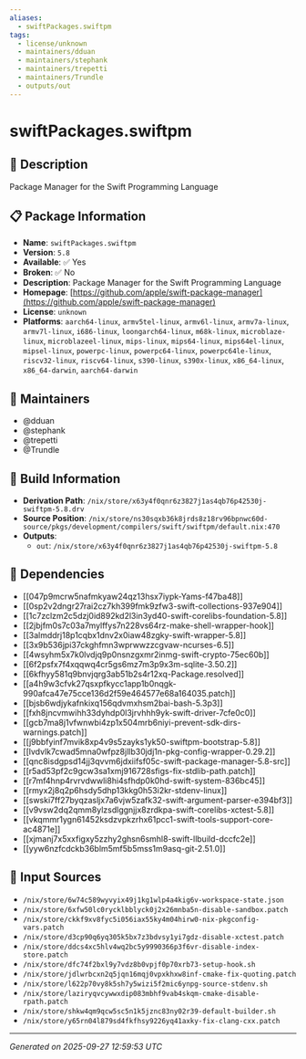 ```yaml
---
aliases:
  - swiftPackages.swiftpm
tags:
  - license/unknown
  - maintainers/dduan
  - maintainers/stephank
  - maintainers/trepetti
  - maintainers/Trundle
  - outputs/out
---
```


# swiftPackages.swiftpm

## 📝 Description

Package Manager for the Swift Programming Language

## 📋 Package Information

- **Name**: `swiftPackages.swiftpm`
- **Version**: `5.8`
- **Available**: ✅ Yes
- **Broken**: ✅ No
- **Description**: Package Manager for the Swift Programming Language
- **Homepage**: [https://github.com/apple/swift-package-manager](https://github.com/apple/swift-package-manager)
- **License**: `unknown`
- **Platforms**: `aarch64-linux`, `armv5tel-linux`, `armv6l-linux`, `armv7a-linux`, `armv7l-linux`, `i686-linux`, `loongarch64-linux`, `m68k-linux`, `microblaze-linux`, `microblazeel-linux`, `mips-linux`, `mips64-linux`, `mips64el-linux`, `mipsel-linux`, `powerpc-linux`, `powerpc64-linux`, `powerpc64le-linux`, `riscv32-linux`, `riscv64-linux`, `s390-linux`, `s390x-linux`, `x86_64-linux`, `x86_64-darwin`, `aarch64-darwin`
## 👥 Maintainers

- @dduan
- @stephank
- @trepetti
- @Trundle


## 🔧 Build Information

- **Derivation Path**: `/nix/store/x63y4f0qnr6z3827j1as4qb76p42530j-swiftpm-5.8.drv`
- **Source Position**: `/nix/store/ns30sqxb36k8jrds8z18rv96bpnwc60d-source/pkgs/development/compilers/swift/swiftpm/default.nix:470`
- **Outputs**:
  - `out`:  `/nix/store/x63y4f0qnr6z3827j1as4qb76p42530j-swiftpm-5.8`

## 🔗 Dependencies

- [[047p9mcrw5nafmkyaw24qz13hsx7iypk-Yams-f47ba48]]
- [[0sp2v2dngr27rai2cz7kh399fmk9zfw3-swift-collections-937e904]]
- [[1c7zclzm2c5dzj0id892kd2l3in3yd40-swift-corelibs-foundation-5.8]]
- [[2jbjfm0s7c03a7mylffys7n228vs64rz-make-shell-wrapper-hook]]
- [[3almddrj18p1cqbx1dnv2x0iaw48zgky-swift-wrapper-5.8]]
- [[3x9b536jpi37ckghfmn3wprwwzzcgvaw-ncurses-6.5]]
- [[4wsyhm5x7k0lvdjq9p0nsnzgxmr2inmg-swift-crypto-75ec60b]]
- [[6f2psfx7f4xqqwq4cr5gs6mz7m3p9x3m-sqlite-3.50.2]]
- [[6kfhyy581q9bnvjqrg3ab51b2s4r12xq-Package.resolved]]
- [[a4h9w3cfvk27qsxpfkycc1app1b0nqgk-990afca47e75cce136d2f59e464577e68a164035.patch]]
- [[bjsb6wdjykafnkixq156qdvmxhsm2bai-bash-5.3p3]]
- [[fxh8jncvmwihh33dyhdp0l3jrvhhh9yk-swift-driver-7cfe0c0]]
- [[gcb7ma8j1vfwnwbi4zp1x504mrb6niyi-prevent-sdk-dirs-warnings.patch]]
- [[j9bbfyinf7mvik8xp4v9s5zayks1yk50-swiftpm-bootstrap-5.8]]
- [[lvdvlk7cwad5mna0wfpz8jllb30jdj1n-pkg-config-wrapper-0.29.2]]
- [[qnc8isdgpsd14jj3qvvm6jdxiifsf05c-swift-package-manager-5.8-src]]
- [[r5ad53pf2c9gcw3sa1xmj916728sfigs-fix-stdlib-path.patch]]
- [[r7mf4hnp4rvrvdwwli8hi4sfhdp0k0hd-swift-system-836bc45]]
- [[rmyx2j8q2p6hsdy5dhp13kkg0h53i2kr-stdenv-linux]]
- [[swski7ff27byqzasljx7a6vjw5zafk32-swift-argument-parser-e394bf3]]
- [[v9vsw2dq2qmm8ylzsdlggnjjx8zrdkpa-swift-corelibs-xctest-5.8]]
- [[vkqmmr1ygn61452ksdzvpkzrhx61pcc1-swift-tools-support-core-ac4871e]]
- [[xjmanj7x5xxfigxy5zzhy2ghsn6smhl8-swift-llbuild-dccfc2e]]
- [[yyw6nzfcdckb36blm5mf5b5mss1m9asq-git-2.51.0]]

## 📁 Input Sources

- `/nix/store/6w74c589wyvyix49j1kg1wlp4a4kig6v-workspace-state.json`
- `/nix/store/6xfw50lc0rycklbblyck0j2x26mnba5n-disable-sandbox.patch`
- `/nix/store/ckkf9xv8fyc5i056iax55ky4m04hirw0-nix-pkgconfig-vars.patch`
- `/nix/store/d3cp90q6yq305k5bx7z3bdvsy1yi7gdz-disable-xctest.patch`
- `/nix/store/ddcs4xc5hlv4wq2bc5y9990366p3f6vr-disable-index-store.patch`
- `/nix/store/dfc74f2bxl9y7vdz8b0vpjf0p70xrb73-setup-hook.sh`
- `/nix/store/jdlwrbcxn2q5jqn16mqj0vpxkhxw8inf-cmake-fix-quoting.patch`
- `/nix/store/l622p70vy8k5sh7y5wizi5f2mic6ynpg-source-stdenv.sh`
- `/nix/store/laziryqvcywwxdip083mbhf9vab4skqm-cmake-disable-rpath.patch`
- `/nix/store/shkw4qm9qcw5sc5n1k5jznc83ny02r39-default-builder.sh`
- `/nix/store/y65rn04l879sd4fkfhsy9226yq41axky-fix-clang-cxx.patch`

---
*Generated on 2025-09-27 12:59:53 UTC*
